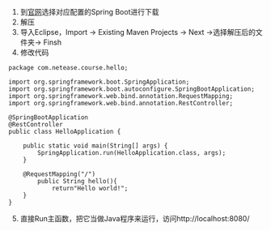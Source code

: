 1. 到[官网](http://start.spring.io/)选择对应配置的Spring Boot进行下载
3. 解压
4. 导入Eclipse，Import -> Existing Maven Projects -> Next ->选择解压后的文件夹-> Finsh
5. 修改代码
```
package com.netease.course.hello;

import org.springframework.boot.SpringApplication;
import org.springframework.boot.autoconfigure.SpringBootApplication;
import org.springframework.web.bind.annotation.RequestMapping;
import org.springframework.web.bind.annotation.RestController;

@SpringBootApplication
@RestController
public class HelloApplication {

	public static void main(String[] args) {
		SpringApplication.run(HelloApplication.class, args);
	}
	
	@RequestMapping("/")  
        public String hello(){  
            return"Hello world!";  
    } 
}
```

5. 直接Run主函数，把它当做Java程序来运行，访问http://localhost:8080/
